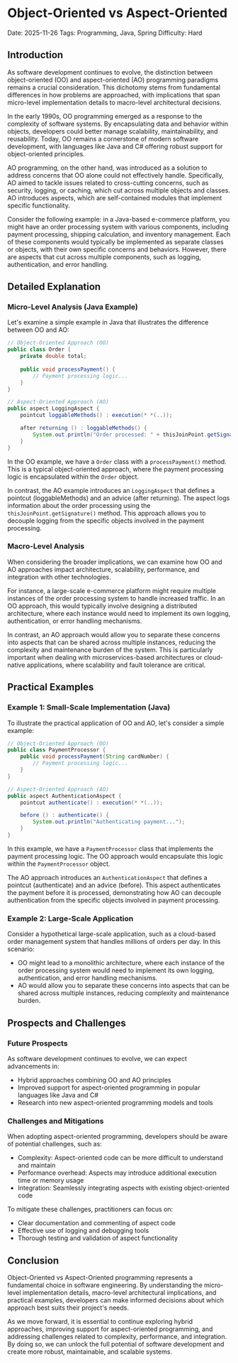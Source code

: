 # Object-Oriented vs Aspect-Oriented
Date: 2025-11-26
Tags: Programming, Java, Spring
Difficulty: Hard

## Introduction

As software development continues to evolve, the distinction between object-oriented (OO) and aspect-oriented (AO) programming paradigms remains a crucial consideration. This dichotomy stems from fundamental differences in how problems are approached, with implications that span micro-level implementation details to macro-level architectural decisions.

In the early 1990s, OO programming emerged as a response to the complexity of software systems. By encapsulating data and behavior within objects, developers could better manage scalability, maintainability, and reusability. Today, OO remains a cornerstone of modern software development, with languages like Java and C# offering robust support for object-oriented principles.

AO programming, on the other hand, was introduced as a solution to address concerns that OO alone could not effectively handle. Specifically, AO aimed to tackle issues related to cross-cutting concerns, such as security, logging, or caching, which cut across multiple objects and classes. AO introduces aspects, which are self-contained modules that implement specific functionality.

Consider the following example: in a Java-based e-commerce platform, you might have an order processing system with various components, including payment processing, shipping calculation, and inventory management. Each of these components would typically be implemented as separate classes or objects, with their own specific concerns and behaviors. However, there are aspects that cut across multiple components, such as logging, authentication, and error handling.

## Detailed Explanation

### Micro-Level Analysis (Java Example)

Let's examine a simple example in Java that illustrates the difference between OO and AO:
```java
// Object-Oriented Approach (OO)
public class Order {
    private double total;
    
    public void processPayment() {
        // Payment processing logic...
    }
}

// Aspect-Oriented Approach (AO)
public aspect LoggingAspect {
    pointcut loggableMethods() : execution(* *(..));

    after returning () : loggableMethods() {
        System.out.println("Order processed: " + thisJoinPoint.getSignature());
    }
}
```
In the OO example, we have a `Order` class with a `processPayment()` method. This is a typical object-oriented approach, where the payment processing logic is encapsulated within the `Order` object.

In contrast, the AO example introduces an `LoggingAspect` that defines a pointcut (loggableMethods) and an advice (after returning). The aspect logs information about the order processing using the `thisJoinPoint.getSignature()` method. This approach allows you to decouple logging from the specific objects involved in the payment processing.

### Macro-Level Analysis

When considering the broader implications, we can examine how OO and AO approaches impact architecture, scalability, performance, and integration with other technologies.

For instance, a large-scale e-commerce platform might require multiple instances of the order processing system to handle increased traffic. In an OO approach, this would typically involve designing a distributed architecture, where each instance would need to implement its own logging, authentication, or error handling mechanisms.

In contrast, an AO approach would allow you to separate these concerns into aspects that can be shared across multiple instances, reducing the complexity and maintenance burden of the system. This is particularly important when dealing with microservices-based architectures or cloud-native applications, where scalability and fault tolerance are critical.

## Practical Examples

### Example 1: Small-Scale Implementation (Java)

To illustrate the practical application of OO and AO, let's consider a simple example:
```java
// Object-Oriented Approach (OO)
public class PaymentProcessor {
    public void processPayment(String cardNumber) {
        // Payment processing logic...
    }
}

// Aspect-Oriented Approach (AO)
public aspect AuthenticationAspect {
    pointcut authenticate() : execution(* *(..));

    before () : authenticate() {
        System.out.println("Authenticating payment...");
    }
}
```
In this example, we have a `PaymentProcessor` class that implements the payment processing logic. The OO approach would encapsulate this logic within the `PaymentProcessor` object.

The AO approach introduces an `AuthenticationAspect` that defines a pointcut (authenticate) and an advice (before). This aspect authenticates the payment before it is processed, demonstrating how AO can decouple authentication from the specific objects involved in payment processing.

### Example 2: Large-Scale Application

Consider a hypothetical large-scale application, such as a cloud-based order management system that handles millions of orders per day. In this scenario:

* OO might lead to a monolithic architecture, where each instance of the order processing system would need to implement its own logging, authentication, and error handling mechanisms.
* AO would allow you to separate these concerns into aspects that can be shared across multiple instances, reducing complexity and maintenance burden.

## Prospects and Challenges

### Future Prospects

As software development continues to evolve, we can expect advancements in:

* Hybrid approaches combining OO and AO principles
* Improved support for aspect-oriented programming in popular languages like Java and C#
* Research into new aspect-oriented programming models and tools

### Challenges and Mitigations

When adopting aspect-oriented programming, developers should be aware of potential challenges, such as:

* Complexity: Aspect-oriented code can be more difficult to understand and maintain
* Performance overhead: Aspects may introduce additional execution time or memory usage
* Integration: Seamlessly integrating aspects with existing object-oriented code

To mitigate these challenges, practitioners can focus on:

* Clear documentation and commenting of aspect code
* Effective use of logging and debugging tools
* Thorough testing and validation of aspect functionality

## Conclusion

Object-Oriented vs Aspect-Oriented programming represents a fundamental choice in software engineering. By understanding the micro-level implementation details, macro-level architectural implications, and practical examples, developers can make informed decisions about which approach best suits their project's needs.

As we move forward, it is essential to continue exploring hybrid approaches, improving support for aspect-oriented programming, and addressing challenges related to complexity, performance, and integration. By doing so, we can unlock the full potential of software development and create more robust, maintainable, and scalable systems.